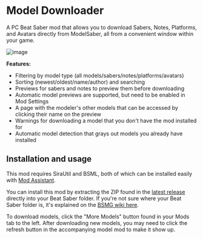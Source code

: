 # Model Downloader
A PC Beat Saber mod that allows you to download Sabers, Notes, Platforms, and Avatars directly from ModelSaber, all from a convenient window within your game.

![image](https://user-images.githubusercontent.com/34404266/119272344-4b812c80-bbba-11eb-8095-01fc353bb341.png)

**Features:**
- Filtering by model type (all models/sabers/notes/platforms/avatars)
- Sorting (newest/oldest/name/author) and searching
- Previews for sabers and notes to preview them before downloading
- Automatic model previews are supported, but need to be enabled in Mod Settings
- A page with the modeler's other models that can be accessed by clicking their name on the preview
- Warnings for downloading a model that you don't have the mod installed for
- Automatic model detection that grays out models you already have installed

## Installation and usage
This mod requires SiraUtil and BSML, both of which can be installed easily with [Mod Assistant](https://github.com/Assistant/ModAssistant).

You can install this mod by extracting the ZIP found in the [latest release](https://github.com/legoandmars/ModelDownloader/releases/latest) directly into your Beat Saber folder. If you're not sure where your Beat Saber folder is, it's explained on the [BSMG wiki here](https://bsmg.wiki/pc-modding.html#default-location).

To download models, click the "More Models" button found in your Mods tab to the left. After downloading new models, you may need to click the refresh button in the accompanying model mod to make it show up.